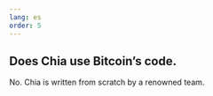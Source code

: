 ```yaml
---
lang: es
order: 5
---
```


Does Chia use Bitcoin’s code.
-----------------------

No. Chia is written from scratch by a renowned team.
